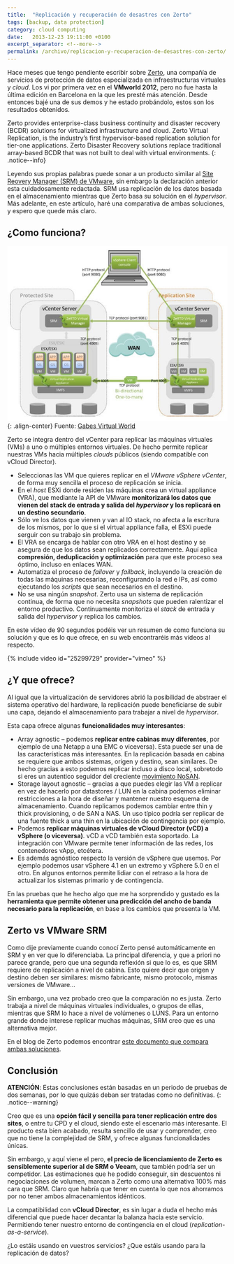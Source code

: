 ```yaml
---
title:  "Replicación y recuperación de desastres con Zerto"
tags: [backup, data protection]
category: cloud computing
date:   2013-12-23 19:11:00 +0100
excerpt_separator: <!--more-->
permalink: /archivo/replicacion-y-recuperacion-de-desastres-con-zerto/
---
```


Hace meses que tengo pendiente escribir sobre [Zerto](https://www.zerto.com/), una compañía de servicios de protección de datos especializada en infraestructuras virtuales y *cloud*.  Los vi por primera vez en el **VMworld 2012**, pero no fue hasta la última edición en Barcelona en la que les presté más atención. Desde entonces bajé una de sus demos y he estado probándolo, estos son los resultados obtenidos.

Zerto provides enterprise-class business continuity and disaster recovery (BCDR) solutions for virtualized infrastructure and cloud. Zerto Virtual Replication, is the industry’s first hypervisor-based replication solution for tier-one applications. Zerto Disaster Recovery solutions replace traditional array-based BCDR that was not built to deal with virtual environments.
{: .notice--info}

Leyendo sus propias palabras puede sonar a un producto similar al [Site Reovery Manager (SRM) de VMware](https://www.vmware.com/products/site-recovery-manager/), sin embargo la declaración anterior esta cuidadosamente redactada. SRM usa replicación de los datos basada en el almacenamiento mientras que Zerto basa su solución en el *hypervisor*. Más adelante, en este artículo, haré una comparativa de ambas soluciones, y espero que quede más claro.

## ¿Como funciona?

![Arquitectura de Zerto](/assets/img/zerto-architecture.jpg){: .align-center}
Fuente: [Gabes Virtual World](https://www.gabesvirtualworld.com/)

Zerto se integra dentro del vCenter para replicar las máquinas virtuales (VMs) a uno o múltiples entornos virtuales. De hecho permite replicar nuestras VMs hacia múltiples *clouds* públicos (siendo compatible con vCloud Director).

- Seleccionas las VM que quieres replicar en el  *VMware vSphere vCenter*, de forma muy sencilla el proceso de replicación se inicia.
- En el *host* ESXi donde residen las máquinas crea un virtual appliance (VRA), que mediante la API de VMware **monitorizará los datos que vienen del stack de entrada y salida del *hypervisor* y los replicará en un destino secundario**.
- Sólo ve los datos que vienen y van al IO stack, no afecta a la escritura de los mismos, por lo que si el virtual appliance falla, el ESXi puede serguir con su trabajo sin problema.
- El VRA se encarga de hablar con otro VRA en el host destino y se asegura de que los datos sean replicados correctamente. Aquí aplica **compresión, deduplicación y optimización** para que este proceso sea óptimo, incluso en enlaces WAN.
- Automatiza el proceso de *failover* y *failback*, incluyendo la creación de todas las máquinas necesarias, reconfigurando la red e IPs, así como ejecutando los *scripts* que sean necesarios en el destino.
- No se usa ningún *snapshot*. Zerto usa un sistema de replicación continua, de forma que no necesita *snapshots* que pueden ralentizar el entorno productivo. Continuamente monitoriza el *stack* de entrada y salida del *hypervisor* y replica los cambios.

En este vídeo de 90 segundos podéis ver un resumen de como funciona su solución y que es lo que ofrece, en su web encontraréis más vídeos al respecto.

{% include video id="25299729" provider="vimeo" %}

## ¿Y que ofrece?

Al igual que la virtualización de servidores abrió la posibilidad de abstraer el sistema operativo del hardware, la replicación puede beneficiarse de subir una capa, dejando el almacenamiento para trabajar a nivel de *hypervisor*.

Esta capa ofrece algunas **funcionalidades muy interesantes**:

- Array agnostic – podemos **replicar entre cabinas muy diferentes**, por ejemplo de una Netapp a una EMC o viceversa). Esta puede ser una de las características más interesantes. En la replicación basada en cabina se requiere que ambos sistemas, origen y destino, sean similares. De hecho gracias a esto podemos replicar incluso a disco local, sobretodo si eres un autentico seguidor del creciente [movimiento NoSAN](https://www.channelregister.co.uk/2011/10/25/storage_array_soul/).
- Storage layout agnostic – gracias a que puedes elegir las VM a replicar en vez de hacerlo por datastores / LUN en la cabina podemos eliminar restricciones a la hora de diseñar y mantener nuestro esquema de almacenamiento. Cuando replicamos podemos cambiar entre thin y thick provisioning, o de SAN a NAS. Un uso típico podría ser replicar de una fuente thick a una thin en la ubicación de contingencia por ejemplo.
- Podemos **replicar máquinas virtuales de vCloud Director (vCD) a vSphere (o viceversa)**. vCD a vCD también esta soportado. La integración con VMware permite tener información de las redes, los contenedores vApp, etcétera.
- Es además agnóstico respecto la versión de vSphere que usemos. Por ejemplo podemos usar vSphere 4.1 en un extremo y vSphere 5.0 en el otro. En algunos entornos permite lidiar con el retraso a la hora de actualizar los sistemas primario y de contingencia.

En las pruebas que he hecho algo que me ha sorprendido y gustado es la **herramienta que permite obtener una predicción del ancho de banda necesario para la replicación**, en base a los cambios que presenta la VM.

## Zerto vs VMware SRM

Como dije previamente cuando conocí Zerto pensé automáticamente en SRM y en ver que lo diferenciaba. La principal diferencia, y que a priori no parece grande, pero que una segunda reflexión si que lo es, es que SRM requiere de replicación a nivel de cabina. Esto quiere decir que origen y destino deben ser similares: mismo fabricante, mismo protocolo, mismas versiones de VMware…

Sin embargo, una vez probado creo que la comparación no es justa. Zerto trabaja a nivel de máquinas virtuales individuales, o grupos de ellas, mientras que SRM lo hace a nivel de volúmenes o LUNS. Para un entorno grande donde interese replicar muchas máquinas, SRM creo que es una alternativa mejor.

En el blog de Zerto podemos encontrar [este documento que compara ambas soluciones](https://www.zerto.com/blog/general/vsphere-replication-and-zerto-whats-the-difference/).

## Conclusión

**ATENCIÓN**: Estas conclusiones están basadas en un periodo de pruebas de dos semanas, por lo que quizás deban ser tratadas como no definitivas.
{: .notice--warning}

Creo que es una **opción fácil y sencilla para tener replicación entre dos sites**, o entre tu CPD y el cloud, siendo este el escenario más interesante. El producto esta bien acabado, resulta sencillo de usar y comprender, creo que no tiene la complejidad de SRM, y ofrece algunas funcionalidades únicas.

Sin embargo, y aquí viene el pero, **el precio de licenciamiento de Zerto es sensiblemente superior al de SRM o Veeam**, que también podría ser un competidor. Las estimaciones que he podido conseguir, sin descuentos ni negociaciones de volumen, marcan a Zerto como una alternativa 100% más cara que SRM. Claro que habría que tener en cuenta lo que nos ahorramos por no tener ambos almacenamientos idénticos.

La compatibilidad con **vCloud Director**, es sin lugar a duda el hecho más diferencial que puede hacer decantar la balanza hacia este servicio. Permitiendo tener nuestro entorno de contingencia en el cloud (*replication-as-a-service*).

¿Lo estáis usando en vuestros servicios? ¿Que estáis usando para la replicación de datos?